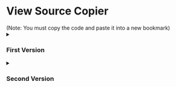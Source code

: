 <h1>View Source Copier</h1>
(Note: You must copy the code and paste it into a new bookmark)

<details>
  <summary><h3>First Version</h3></summary>
  
  This is the first version of the view source copier:
  ```js
  javascript: let i = window.prompt("Type in an url to convert into view source:\n\n(To input the current website you're on, put in: *this*)");if (i) {    if (i == "*this*") {        window.prompt("Success! Copy this url down (Press cancel, because it messes the current page):", "view-source:" + window.location);    } else {        if (i.substring(1, 8) == "https://") {            window.prompt("Success! Copy this url down (Press cancel, because it messes the current page):", "view-source:" + i);        } else {            window.prompt("Success! Copy this url down (Press cancel, because it messes the current page):", "view-source:https://" + i);        };    };};
  ```
</details>
<details>
  <summary><h3>Second Version</h3></summary>
  
  This is the second version of the view source copier:
  ```js
  javascript: let url = window.location;navigator.clipboard.writeText("view-source:"+url);
  ```
</details>
